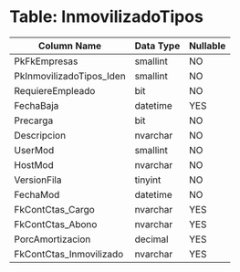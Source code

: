 # Table: InmovilizadoTipos

| Column Name | Data Type | Nullable |
|-------------|-----------|----------|
| PkFkEmpresas | smallint | NO |
| PkInmovilizadoTipos_Iden | smallint | NO |
| RequiereEmpleado | bit | NO |
| FechaBaja | datetime | YES |
| Precarga | bit | NO |
| Descripcion | nvarchar | NO |
| UserMod | smallint | NO |
| HostMod | nvarchar | NO |
| VersionFila | tinyint | NO |
| FechaMod | datetime | NO |
| FkContCtas_Cargo | nvarchar | YES |
| FkContCtas_Abono | nvarchar | YES |
| PorcAmortizacion | decimal | YES |
| FkContCtas_Inmovilizado | nvarchar | YES |
